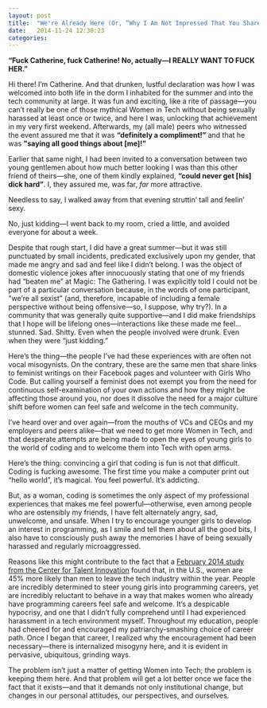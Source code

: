 ```yaml
---
layout: post
title:  "We're Already Here (Or, “Why I Am Not Impressed That You Shared That One Feminist Link On Facebook That One Time”)"
date:   2014-11-24 12:30:23
categories: 
---
```



**“Fuck Catherine, fuck Catherine! No, actually—I REALLY WANT TO FUCK HER.”**

Hi there! I’m Catherine. And that drunken, lustful declaration was how I was welcomed into both life in the dorm I inhabited for the summer and into the tech community at large. It was fun and exciting, like a rite of passage—you can’t really be one of those mythical Women in Tech without being sexually harassed at least once or twice, and here I was, unlocking that achievement in my very first weekend. Afterwards, my (all male) peers who witnessed the event assured me that it was **“definitely a compliment!”** and that he was **"saying all good things about [me]!”**

Earlier that same night, I had been invited to a conversation between two young gentlemen about how much better looking I was than this other friend of theirs—she, one of them kindly explained, **“could never get [his] dick hard”**. I, they assured me, was far, *far* more attractive.

Needless to say, I walked away from that evening struttin’ tall and feelin’ sexy.

No, just kidding—I went back to my room, cried a little, and avoided everyone for about a week.



Despite that rough start, I did have a great summer—but it was still punctuated by small incidents, predicated exclusively upon my gender, that made me angry and sad and feel like I didn’t belong. I was the object of domestic violence jokes after innocuously stating that one of my friends had “beaten me” at Magic: The Gathering. I was explicitly told I could not be part of a particular conversation because, in the words of one participant, "we’re all sexist” (and, therefore, incapable of including a female perspective without being offensive—so, I suppose, why try?). In a community that was generally quite supportive—and I did make friendships that I hope will be lifelong ones—interactions like these made me feel…stunned. Sad. Shitty. Even when the people involved were drunk. Even when they were “just kidding.”

Here’s the thing—the people I’ve had these experiences with are often not vocal misogynists. On the contrary, these are the same men that share links to feminist writings on their Facebook pages and volunteer with Girls Who Code. But calling yourself a feminist does not exempt you from the need for continuous self-examination of your own actions and how they might be affecting those around you, nor does it dissolve the need for a major culture shift before women can feel safe and welcome in the tech community.

I’ve heard over and over again—from the mouths of VCs and CEOs and my employers and peers alike—that we need to get more Women in Tech, and that desperate attempts are being made to open the eyes of young girls to the world of coding and to welcome them into Tech with open arms.

Here’s the thing: convincing a girl that coding is fun is not that difficult. Coding is fucking awesome. The first time you make a computer print out “hello world”, it’s magical. You feel powerful. It’s addicting.

But, as a woman, coding is sometimes the only aspect of my professional experiences that makes me feel powerful—otherwise, even among people who are ostensibly my friends, I have felt alternately angry, sad, unwelcome, and unsafe. When I try to encourage younger girls to develop an interest in programming, as I smile and tell them about all the good bits, I also have to consciously push away the memories I have of being sexually harassed and regularly microaggressed.

Reasons like this might contribute to the fact that a [February 2014 study from the Center for Talent Innovation]( http://www.talentinnovation.org/_private/assets/Athena-2-PressRelease-CTI.pdf) found that, in the U.S., women are 45% more likely than men to leave the tech industry within the year. People are incredibly determined to steer young girls into programming careers, yet are incredibly reluctant to behave in a way that makes women who already have programming careers feel safe and welcome. It’s a despicable hypocrisy, and one that I didn’t fully comprehend until I had experienced harassment in a tech environment myself. Throughout my education, people had cheered for and encouraged my patriarchy-smashing choice of career path. Once I began that career, I realized why the encouragement had been necessary—there is internalized misogyny here, and it is evident in pervasive, ubiquitous, grinding ways. 

The problem isn’t just a matter of getting Women into Tech; the problem is keeping them here. And that problem will get a lot better once we face the fact that it exists—and that it demands not only institutional change, but changes in our personal attitudes, our perspectives, and ourselves.
